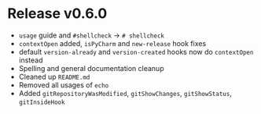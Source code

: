 # Release v0.6.0

- `usage` guide and `#shellcheck` -> `# shellcheck`
- `contextOpen` added, `isPyCharm` and `new-release` hook fixes
- default `version-already` and `version-created` hooks now do `contextOpen` instead
- Spelling and general documentation cleanup
- Cleaned up `README.md`
- Removed all usages of `echo`
- Added `gitRepositoryWasModified`, `gitShowChanges`, `gitShowStatus`, `gitInsideHook`
